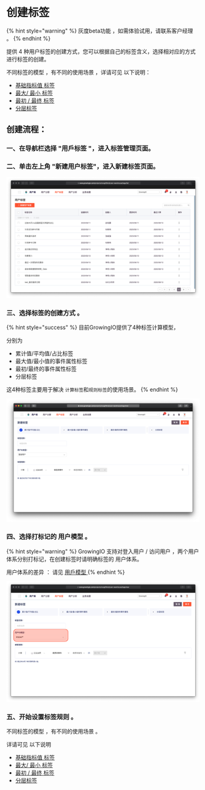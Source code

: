 # 创建标签

{% hint style="warning" %}
灰度beta功能 ，如需体验试用，请联系客户经理 。
{% endhint %}

提供 4 种用户标签的创建方式，您可以根据自己的标签含义，选择相对应的方式进行标签的创建。

不同标签的模型 ，有不同的使用场景 ，详请可见 以下说明： 

* [基础指标值  标签 ](https://app.gitbook.com/@growingio/s/v3/~/drafts/-MEWSCS5iLxkCJzygg8h/product-manual/user-warehouse/yong-hu-biao-qian/biao-qian-mo-xing-shi-yong/ji-chu-zhi-biao-zhi) 
* [最大/ 最小  标签 ](https://app.gitbook.com/@growingio/s/v3/~/drafts/-MEWSCS5iLxkCJzygg8h/product-manual/user-warehouse/yong-hu-biao-qian/biao-qian-mo-xing-shi-yong/zui-da-zhi-zui-xiao-zhi-de-shi-jian-shu-xing)
* [最初 / 最终 标签 ](https://app.gitbook.com/@growingio/s/v3/~/drafts/-MEWSCS5iLxkCJzygg8h/product-manual/user-warehouse/yong-hu-biao-qian/biao-qian-mo-xing-shi-yong/zui-chu-zui-zhong-de-shi-jian-shu-xing)
* [分层标签  ](https://app.gitbook.com/@growingio/s/v3/~/drafts/-MEWSCS5iLxkCJzygg8h/product-manual/user-warehouse/yong-hu-biao-qian/biao-qian-mo-xing-shi-yong/fen-ceng-biao-qian)



## 创建流程：

### 一、在导航栏选择 **"用戶标签 "**，进入标签管理页面。

### 二、单击左上角 "**新建用户标签"**，进入**新建标签**页面。

![](../../../.gitbook/assets/ying-mu-jie-tu-20200813-xia-wu-4.24.18.png)

### 三、选择标签的创建方式 。

{% hint style="success" %}
目前GrowingIO提供了4种标签计算模型，

分别为

* 累计值/平均值/占比标签
* 最大值/最小值的事件属性标签
* 最初/最终的事件属性标签
* 分层标签

这4种标签主要用于解决 `计算标签`和`规则标签`的使用场景。
{% endhint %}

![](../../../.gitbook/assets/ying-mu-jie-tu-20200813-xia-wu-4.26.48.png)

### 四、选择打标记的 用户模型 。

{% hint style="warning" %}
GrowingIO  支持对登入用户 /  访问用户 ，两个用户体系分别打标记，在创建标签时请明确标签的 用户体系。

用户体系的差异 ： 请见 [ 用戶模型 ](https://app.gitbook.com/@growingio/s/v3/~/drafts/-MEWSCS5iLxkCJzygg8h/introduction/datamodel/usermodel) 
{% endhint %}

![](../../../.gitbook/assets/ying-mu-jie-tu-20200813-xia-wu-4.28.17.png)

### 五、开始设置标签规则 。 

不同标签的模型 ，有不同的使用场景 。  
  
详请可见 以下说明 

* [基础指标值  标签 ](https://app.gitbook.com/@growingio/s/v3/~/drafts/-MEWSCS5iLxkCJzygg8h/product-manual/user-warehouse/yong-hu-biao-qian/biao-qian-mo-xing-shi-yong/ji-chu-zhi-biao-zhi)
* [最大/ 最小  标签 ](https://app.gitbook.com/@growingio/s/v3/~/drafts/-MEWSCS5iLxkCJzygg8h/product-manual/user-warehouse/yong-hu-biao-qian/biao-qian-mo-xing-shi-yong/zui-da-zhi-zui-xiao-zhi-de-shi-jian-shu-xing)
* [最初 / 最终 标签 ](https://app.gitbook.com/@growingio/s/v3/~/drafts/-MEWSCS5iLxkCJzygg8h/product-manual/user-warehouse/yong-hu-biao-qian/biao-qian-mo-xing-shi-yong/zui-chu-zui-zhong-de-shi-jian-shu-xing)
* [分层标签  ](https://app.gitbook.com/@growingio/s/v3/~/drafts/-MEWSCS5iLxkCJzygg8h/product-manual/user-warehouse/yong-hu-biao-qian/biao-qian-mo-xing-shi-yong/fen-ceng-biao-qian)

  


